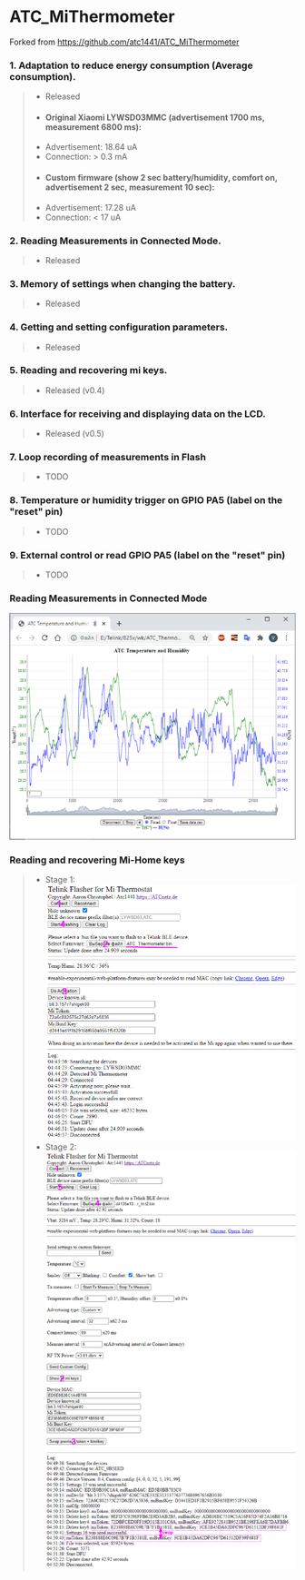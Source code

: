 # ATC_MiThermometer


Forked from https://github.com/atc1441/ATC_MiThermometer


### 1. Adaptation to reduce energy consumption (Average consumption).
>* Released
>* #### Original Xiaomi LYWSD03MMC (advertisement 1700 ms, measurement 6800 ms):
> * Advertisement: 18.64 uA
> * Connection: > 0.3 mA
>* #### Custom firmware (show 2 sec battery/humidity, comfort on, advertisement 2 sec, measurement 10 sec):
> * Advertisement: 17.28 uA
> * Connection: < 17 uA
### 2. Reading Measurements in Connected Mode.
>* Released
### 3. Memory of settings when changing the battery.
>* Released
### 4. Getting and setting configuration parameters.
>* Released
### 5. Reading and recovering mi keys.
>* Released (v0.4)
### 6. Interface for receiving and displaying data on the LCD.
>* Released (v0.5)
### 7. Loop recording of measurements in Flash
>* TODO
### 8. Temperature or humidity trigger on GPIO PA5 (label on the "reset" pin)
>* TODO
### 9. External control or read GPIO PA5 (label on the "reset" pin)
>* TODO

### Reading Measurements in Connected Mode
![SCH](https://github.com/pvvx/ATC_MiThermometer/blob/master/GraphAtc_html.gif) 

### Reading and recovering Mi-Home keys
>* Stage 1:
![SCH](https://github.com/pvvx/ATC_MiThermometer/blob/master/KeysProgStage1.gif) 
>* Stage 2:
![SCH](https://github.com/pvvx/ATC_MiThermometer/blob/master/KeysProgStage2.gif) 
